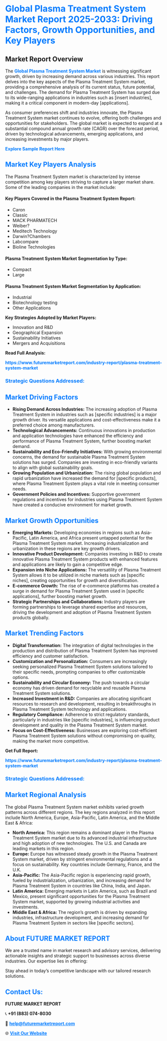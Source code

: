 <h1 style="color: #007BFF;">Global Plasma Treatment System Market Report 2025-2033: Driving Factors, Growth Opportunities, and Key Players</h1>

<section id="overview">
<h2>Market Report Overview</h2>
<p>The <a href="https://www.futuremarketreport.com/industry-report/plasma-treatment-system-market" style="color: #007BFF; text-decoration: none;"><strong>Global Plasma Treatment System Market</strong></a> is witnessing significant growth, driven by increasing demand across various industries. This report delves into the key aspects of the Plasma Treatment System market, providing a comprehensive analysis of its current status, future potential, and challenges. The demand for Plasma Treatment System has surged due to its wide-ranging applications in industries such as [insert industries], making it a critical component in modern-day [applications].</p>
<p>As consumer preferences shift and industries innovate, the Plasma Treatment System market continues to evolve, offering both challenges and opportunities for stakeholders. The global market is expected to expand at a substantial compound annual growth rate (CAGR) over the forecast period, driven by technological advancements, emerging applications, and increasing investments by major players.</p>
</section>

<section id="overview">
<p><a href="https://www.futuremarketreport.com/request-sample/reportId=32064" style="color: #007BFF; text-decoration: none;"><strong>Explore Sample Report Here</strong></a></p>
</section>

<section id="key-players">
<h2 style="color: #007BFF;">Market Key Players Analysis</h2>
<p>The Plasma Treatment System market is characterized by intense competition among key players striving to capture a larger market share. Some of the leading companies in the market include:</p>
<h4>Key Players Covered in the Plasma Treatment System Report:</h4>
<ul><li>Caron</li><li>Classic</li><li>MACK PHARMATECH</li><li>Weiber?</li><li>Meditech Technology</li><li>Darwin?Chambers</li><li>Labcompare</li><li>Bioline Technologies</li></ul>
<h4>Plasma Treatment System Market Segmentation by Type:</h4>
<ul><li>Compact</li><li>Large</li></ul>

<h4>Plasma Treatment System Market Segmentation by Application:</h4>
<ul><li>Industrial</li><li>Biotechnology testing</li><li>Other Applications</li></ul>
<p><strong>Key Strategies Adopted by Market Players:</strong></p>
<ul>
<li>Innovation and R&D</li>
<li>Geographical Expansion</li>
<li>Sustainability Initiatives</li>
<li>Mergers and Acquisitions</li>
</ul>
</section>

<section>
<p><strong>Read Full Analysis: </strong></p><a href="https://www.futuremarketreport.com/industry-report/plasma-treatment-system-market" style="color: #007BFF; text-decoration: none;"><strong>https://www.futuremarketreport.com/industry-report/plasma-treatment-system-market</strong></a>
<h3 style="color: #007BFF;">Strategic Questions Addressed:</h3>
</section>

<section id="driving-factors">
<h2 style="color: #007BFF;">Market Driving Factors</h2>
<ul>
<li><strong>Rising Demand Across Industries:</strong> The increasing adoption of Plasma Treatment System in industries such as [specific industries] is a major growth driver. Its versatile applications and cost-effectiveness make it a preferred choice among manufacturers.</li>
<li><strong>Technological Advancements:</strong> Continuous innovations in production and application technologies have enhanced the efficiency and performance of Plasma Treatment System, further boosting market demand.</li>
<li><strong>Sustainability and Eco-Friendly Initiatives:</strong> With growing environmental concerns, the demand for sustainable Plasma Treatment System solutions has surged. Companies are investing in eco-friendly variants to align with global sustainability goals.</li>
<li><strong>Growing Population and Urbanization:</strong> The rising global population and rapid urbanization have increased the demand for [specific products], where Plasma Treatment System plays a vital role in meeting consumer needs.</li>
<li><strong>Government Policies and Incentives:</strong> Supportive government regulations and incentives for industries using Plasma Treatment System have created a conducive environment for market growth.</li>
</ul>
</section>

<section id="growth-opportunities">
<h2 style="color: #007BFF;">Market Growth Opportunities</h2>
<ul>
<li><strong>Emerging Markets:</strong> Developing economies in regions such as Asia-Pacific, Latin America, and Africa present untapped potential for the Plasma Treatment System market. Increasing industrialization and urbanization in these regions are key growth drivers.</li>
<li><strong>Innovative Product Development:</strong> Companies investing in R&D to create innovative Plasma Treatment System products with enhanced features and applications are likely to gain a competitive edge.</li>
<li><strong>Expansion into Niche Applications:</strong> The versatility of Plasma Treatment System allows it to be utilized in niche markets such as [specific niches], creating opportunities for growth and diversification.</li>
<li><strong>E-commerce Growth:</strong> The rise of e-commerce platforms has created a surge in demand for Plasma Treatment System used in [specific applications], further boosting market growth.</li>
<li><strong>Strategic Partnerships and Collaborations:</strong> Industry players are forming partnerships to leverage shared expertise and resources, driving the development and adoption of Plasma Treatment System products globally.</li>
</ul>
</section>

<section id="trending-factors">
<h2 style="color: #007BFF;">Market Trending Factors</h2>
<ul>
<li><strong>Digital Transformation:</strong> The integration of digital technologies in the production and distribution of Plasma Treatment System has improved efficiency and customer satisfaction.</li>
<li><strong>Customization and Personalization:</strong> Consumers are increasingly seeking personalized Plasma Treatment System solutions tailored to their specific needs, prompting companies to offer customizable options.</li>
<li><strong>Sustainability and Circular Economy:</strong> The push towards a circular economy has driven demand for recyclable and reusable Plasma Treatment System solutions.</li>
<li><strong>Increased Investment in R&D:</strong> Companies are allocating significant resources to research and development, resulting in breakthroughs in Plasma Treatment System technology and applications.</li>
<li><strong>Regulatory Compliance:</strong> Adherence to strict regulatory standards, particularly in industries like [specific industries], is influencing product development and quality in the Plasma Treatment System market.</li>
<li><strong>Focus on Cost-Effectiveness:</strong> Businesses are exploring cost-efficient Plasma Treatment System solutions without compromising on quality, making the market more competitive.</li>
</ul>
</section>

<section>
<p><strong>Get Full Report: </strong></p><a href="https://www.futuremarketreport.com/industry-report/plasma-treatment-system-market" style="color: #007BFF; text-decoration: none;"><strong>https://www.futuremarketreport.com/industry-report/plasma-treatment-system-market</strong></a>
<h3 style="color: #007BFF;">Strategic Questions Addressed:</h3>
</section>


<section id="regional-analysis">
<h2 style="color: #007BFF;">Market Regional Analysis</h2>
<p>The global Plasma Treatment System market exhibits varied growth patterns across different regions. The key regions analyzed in this report include North America, Europe, Asia-Pacific, Latin America, and the Middle East & Africa:</p>
<ul>
<li><strong>North America:</strong> This region remains a dominant player in the Plasma Treatment System market due to its advanced industrial infrastructure and high adoption of new technologies. The U.S. and Canada are leading markets in this region.</li>
<li><strong>Europe:</strong> Europe has witnessed steady growth in the Plasma Treatment System market, driven by stringent environmental regulations and a focus on sustainability. Key countries include Germany, France, and the U.K.</li>
<li><strong>Asia-Pacific:</strong> The Asia-Pacific region is experiencing rapid growth, fueled by industrialization, urbanization, and increasing demand for Plasma Treatment System in countries like China, India, and Japan.</li>
<li><strong>Latin America:</strong> Emerging markets in Latin America, such as Brazil and Mexico, present significant opportunities for the Plasma Treatment System market, supported by growing industrial activities and investments.</li>
<li><strong>Middle East & Africa:</strong> The region’s growth is driven by expanding industries, infrastructure development, and increasing demand for Plasma Treatment System in sectors like [specific sectors].</li>
</ul>
</section>

<footer>
<h2 style="color: #007BFF;">About FUTURE MARKET REPORT</h2>
<p>We are a trusted name in market research and advisory services, delivering actionable insights and strategic support to businesses across diverse industries. Our expertise lies in offering:</p>

<p>Stay ahead in today’s competitive landscape with our tailored research solutions.</p>

<h2 style="color: #007BFF;">Contact Us:</h2>
<p><strong>FUTURE MARKET REPORT</strong></p>
<p>📞 <strong>+91 (883) 074-8030</strong></p>
<p>📧 <strong><a href="mailto:help@futuremarketreport.com" style="color: #007BFF;">help@futuremarketreport.com</a></strong></p>
<p>🌐 <strong><a href="https://www.futuremarketreport.com/" style="color: #007BFF;">Visit Our Website</a></strong></p>
</footer>